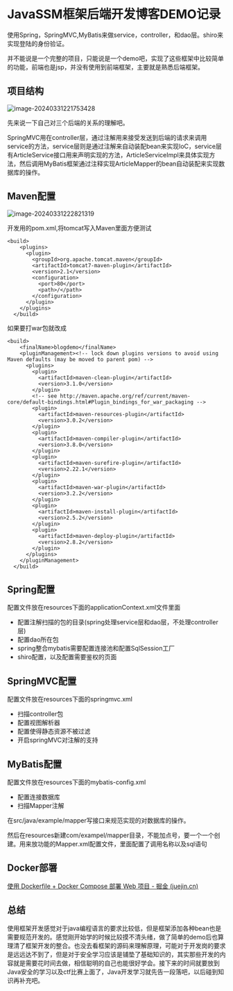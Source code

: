 # JavaSSM框架后端开发博客DEMO记录

使用Spring，SpringMVC,MyBatis来做service，controller，和dao层。shiro来实现登陆的身份验证。

并不能说是一个完整的项目，只能说是一个demo吧，实现了这些框架中比较简单的功能，前端也是jsp，并没有使用到前端框架，主要就是熟悉后端框架。

## 项目结构

![image-20240331221753428](https://f1gure-bed.obs.cn-southwest-2.myhuaweicloud.com/image-20240331221753428.png)

先来说一下自己对三个后端的关系的理解吧。

SpringMVC用在controller层，通过注解用来接受发送到后端的请求来调用service的方法，service层则是通过注解来自动装配bean来实现IoC，service层有ArticleService接口用来声明实现的方法，ArticleServiceImpl来具体实现方法，然后调用MyBatis框架通过注释实现ArticleMapper的bean自动装配来实现数据库的操作。

## Maven配置

![image-20240331222821319](https://f1gure-bed.obs.cn-southwest-2.myhuaweicloud.com/image-20240331222821319.png)

开发用的pom.xml,将tomcat写入Maven里面方便测试

```
<build>
    <plugins>
      <plugin>
        <groupId>org.apache.tomcat.maven</groupId>
        <artifactId>tomcat7-maven-plugin</artifactId>
        <version>2.1</version>
        <configuration>
          <port>80</port>
          <path>/</path>
        </configuration>
      </plugin>
    </plugins>
  </build>
```

如果要打war包就改成

```
<build>
    <finalName>blogdemo</finalName>
    <pluginManagement><!-- lock down plugins versions to avoid using Maven defaults (may be moved to parent pom) -->
      <plugins>
        <plugin>
          <artifactId>maven-clean-plugin</artifactId>
          <version>3.1.0</version>
        </plugin>
        <!-- see http://maven.apache.org/ref/current/maven-core/default-bindings.html#Plugin_bindings_for_war_packaging -->
        <plugin>
          <artifactId>maven-resources-plugin</artifactId>
          <version>3.0.2</version>
        </plugin>
        <plugin>
          <artifactId>maven-compiler-plugin</artifactId>
          <version>3.8.0</version>
        </plugin>
        <plugin>
          <artifactId>maven-surefire-plugin</artifactId>
          <version>2.22.1</version>
        </plugin>
        <plugin>
          <artifactId>maven-war-plugin</artifactId>
          <version>3.2.2</version>
        </plugin>
        <plugin>
          <artifactId>maven-install-plugin</artifactId>
          <version>2.5.2</version>
        </plugin>
        <plugin>
          <artifactId>maven-deploy-plugin</artifactId>
          <version>2.8.2</version>
        </plugin>
      </plugins>
    </pluginManagement>
  </build>
```

## Spring配置

配置文件放在resources下面的applicationContext.xml文件里面

- 配置注解扫描的包的目录(spring处理service层和dao层，不处理controller层)
- 配置dao所在包
- spring整合mybatis需要配置连接池和配置SqlSession工厂
- shiro配置，以及配置需要鉴权的页面

## SpringMVC配置

配置文件放在resources下面的springmvc.xml

- 扫描controller包
- 配置视图解析器
- 配置使得静态资源不被过滤
- 开启springMVC对注解的支持

## MyBatis配置

配置文件放在resources下面的mybatis-config.xml

- 配置连接数据库
- 扫描Mapper注解

在src/java/example/mapper写接口来规范实现的对数据库的操作。

然后在resources新建com/exampel/mapper目录，不能加点号，要一个一个创建。用来放功能的Mapper.xml配置文件，里面配置了调用名称以及sql语句

## Docker部署

[使用 Dockerfile + Docker Compose 部署 Web 项目 - 掘金 (juejin.cn)](https://juejin.cn/post/7238918259755745339)

## 总结

使用框架开发感觉对于java编程语言的要求比较低，但是框架添加各种bean也是需要规范开发的。感觉刚开始学的时候比较摸不清头绪，做了简单的demo后也算理清了框架开发的整合。也没去看框架的源码来理解原理，可能对于开发岗的要求是远远达不到了，但是对于安全学习应该是铺垫了基础知识的，其实那些开发的内容就是需要花时间去做，相信聪明的自己也能很好学会。接下来的时间就要放到Java安全的学习以及ctf比赛上面了，Java开发学习就先告一段落吧，以后碰到知识再补充吧。